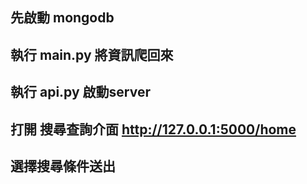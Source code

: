 
## 先啟動 mongodb
## 執行 main.py 將資訊爬回來
## 執行 api.py 啟動server
## 打開 搜尋查詢介面 http://127.0.0.1:5000/home
## 選擇搜尋條件送出 